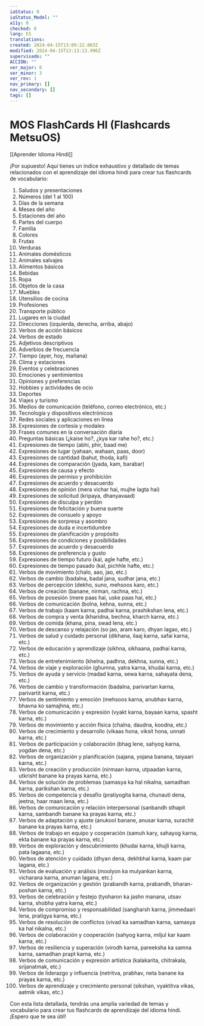 ```yaml
---
iaStatus: 0
iaStatus_Model: ""
a11y: 0
checked: 0
lang: ES
translations: 
created: 2024-04-15T13:09:22.003Z
modified: 2024-04-15T13:13:13.996Z
supervisado: ""
ACCION: ""
ver_major: 0
ver_minor: 3
ver_rev: 1
nav_primary: []
nav_secondary: []
tags: []
---
```

# MOS FlashCards HI (Flashcards MetsuOS)

[[Aprender Idioma Hindi]]

¡Por supuesto! Aquí tienes un índice exhaustivo y detallado de temas relacionados con el aprendizaje del idioma hindi para crear tus flashcards de vocabulario:

1. Saludos y presentaciones
2. Números (del 1 al 100)
3. Días de la semana
4. Meses del año
5. Estaciones del año
6. Partes del cuerpo
7. Familia
8. Colores
9. Frutas
10. Verduras
11. Animales domésticos
12. Animales salvajes
13. Alimentos básicos
14. Bebidas
15. Ropa
16. Objetos de la casa
17. Muebles
18. Utensilios de cocina
19. Profesiones
20. Transporte público
21. Lugares en la ciudad
22. Direcciones (izquierda, derecha, arriba, abajo)
23. Verbos de acción básicos
24. Verbos de estado
25. Adjetivos descriptivos
26. Adverbios de frecuencia
27. Tiempo (ayer, hoy, mañana)
28. Clima y estaciones
29. Eventos y celebraciones
30. Emociones y sentimientos
31. Opiniones y preferencias
32. Hobbies y actividades de ocio
33. Deportes
34. Viajes y turismo
35. Medios de comunicación (teléfono, correo electrónico, etc.)
36. Tecnología y dispositivos electrónicos
37. Redes sociales y aplicaciones en línea
38. Expresiones de cortesía y modales
39. Frases comunes en la conversación diaria
40. Preguntas básicas (¿kaise ho?, ¿kya kar rahe ho?, etc.)
41. Expresiones de tiempo (abhi, phir, baad me)
42. Expresiones de lugar (yahaan, wahaan, paas, door)
43. Expresiones de cantidad (bahut, thoda, kafi)
44. Expresiones de comparación (jyada, kam, barabar)
45. Expresiones de causa y efecto
46. Expresiones de permiso y prohibición
47. Expresiones de acuerdo y desacuerdo
48. Expresiones de opinión (mera vichar hai, mujhe lagta hai)
49. Expresiones de solicitud (kripaya, dhanyavaad)
50. Expresiones de disculpa y perdón
51. Expresiones de felicitación y buena suerte
52. Expresiones de consuelo y apoyo
53. Expresiones de sorpresa y asombro
54. Expresiones de duda e incertidumbre
55. Expresiones de planificación y propósito
56. Expresiones de condiciones y posibilidades
57. Expresiones de acuerdo y desacuerdo
58. Expresiones de preferencia y gusto
59. Expresiones de tiempo futuro (kal, agle hafte, etc.)
60. Expresiones de tiempo pasado (kal, pichhle hafte, etc.)
61. Verbos de movimiento (chalo, aao, jao, etc.)
62. Verbos de cambio (badalna, badal jana, sudhar jana, etc.)
63. Verbos de percepción (dekho, suno, mehsoos karo, etc.)
64. Verbos de creación (banane, nirman, rachna, etc.)
65. Verbos de posesión (mere paas hai, uske paas hai, etc.)
66. Verbos de comunicación (bolna, kehna, sunna, etc.)
67. Verbos de trabajo (kaam karna, padhai karna, prashikshan lena, etc.)
68. Verbos de compra y venta (kharidna, bechna, kharch karna, etc.)
69. Verbos de comida (khana, pina, swad lena, etc.)
70. Verbos de descanso y relajación (so jao, aram karo, dhyan lagao, etc.)
71. Verbos de salud y cuidado personal (dikhana, ilaaj karna, safai karna, etc.)
72. Verbos de educación y aprendizaje (sikhna, sikhaana, padhai karna, etc.)
73. Verbos de entretenimiento (khelna, padhna, dekhna, sunna, etc.)
74. Verbos de viaje y exploración (ghumna, yatra karna, khudai karna, etc.)
75. Verbos de ayuda y servicio (madad karna, sewa karna, sahayata dena, etc.)
76. Verbos de cambio y transformación (badalna, parivartan karna, parivartit karna, etc.)
77. Verbos de sentimiento y emoción (mehsoos karna, anubhav karna, bhavna ko samajhna, etc.)
78. Verbos de comunicación y expresión (vyakt karna, bayaan karna, spasht karna, etc.)
79. Verbos de movimiento y acción física (chalna, daudna, koodna, etc.)
80. Verbos de crecimiento y desarrollo (vikaas hona, viksit hona, unnati karna, etc.)
81. Verbos de participación y colaboración (bhag lene, sahyog karna, yogdan dena, etc.)
82. Verbos de organización y planificación (sajana, yojana banana, taiyaari karna, etc.)
83. Verbos de creación y producción (nirmaan karna, utpaadan karna, utkrisht banane ka prayas karna, etc.)
84. Verbos de solución de problemas (samasya ka hal nikalna, samadhan karna, parikshan karna, etc.)
85. Verbos de competencia y desafío (pratiyogita karna, chunauti dena, jeetna, haar maan lena, etc.)
86. Verbos de comunicación y relación interpersonal (sanbandh sthapit karna, sambandh banane ka prayas karna, etc.)
87. Verbos de adaptación y ajuste (anukool banane, anusar karna, surachit banane ka prayas karna, etc.)
88. Verbos de trabajo en equipo y cooperación (samuh kary, sahayog karna, ekta banane ka prayas karna, etc.)
89. Verbos de exploración y descubrimiento (khudai karna, khujli karna, pata lagaana, etc.)
90. Verbos de atención y cuidado (dhyan dena, dekhbhal karna, kaam par lagana, etc.)
91. Verbos de evaluación y análisis (moolyon ka mulyankan karna, vicharana karna, anuman lagana, etc.)
92. Verbos de organización y gestión (prabandh karna, prabandh, bharan-poshan karna, etc.)
93. Verbos de celebración y festejo (tyoharon ka jashn manana, utsav karna, shobha yatra karna, etc.)
94. Verbos de compromiso y responsabilidad (sangharsh karna, jimmedaari lena, pratigya karna, etc.)
95. Verbos de resolución de conflictos (vivad ka samadhan karna, samasya ka hal nikalna, etc.)
96. Verbos de colaboración y cooperación (sahyog karna, miljul kar kaam karna, etc.)
97. Verbos de resiliencia y superación (virodh karna, pareeksha ka samna karna, samadhan prapt karna, etc.)
98. Verbos de comunicación y expresión artística (kalakarita, chitrakala, srijanatmak, etc.)
99. Verbos de liderazgo y influencia (netritva, prabhav, neta banane ka prayas karna, etc.)
100. Verbos de aprendizaje y crecimiento personal (sikshan, vyaktitva vikas, aatmik vikas, etc.)

Con esta lista detallada, tendrás una amplia variedad de temas y vocabulario para crear tus flashcards de aprendizaje del idioma hindi. ¡Espero que te sea útil!